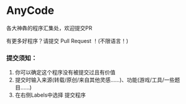 # AnyCode
各大神犇的程序汇集处，欢迎提交PR

有更多好程序？请提交 Pull Request ！(不限语言！)

### 提交须知：
1. 你可以确定这个程序没有被提交过且有价值
2. 提交时输入来源(转载/原创/来自其他灵感......)、功能(游戏/工具/一些题目......)
3. 在右侧Labels中选择 提交程序
